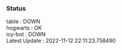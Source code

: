 ### Status


table : DOWN  
hogwarts : OK  
icy-bot : DOWN  
Latest Update : 2022-11-12 22:11:23.758490
